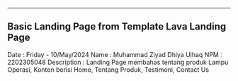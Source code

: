 ------
Basic Landing Page from Template Lava Landing Page
------

Date : Friday - 10/May/2024
Name : Muhammad Ziyad Dhiya Ulhaq
NPM : 2202305048
Description : Landing Page membahas tentang produk Lampu Operasi, Konten berisi Home, Tentang Produk, Testimoni, Contact Us
